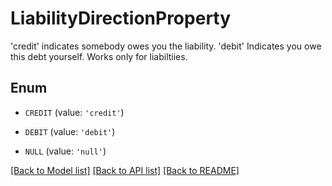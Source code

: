 # LiabilityDirectionProperty

'credit' indicates somebody owes you the liability. 'debit' Indicates you owe this debt yourself. Works only for liabiltiies.

## Enum

* `CREDIT` (value: `'credit'`)

* `DEBIT` (value: `'debit'`)

* `NULL` (value: `'null'`)

[[Back to Model list]](../README.md#documentation-for-models) [[Back to API list]](../README.md#documentation-for-api-endpoints) [[Back to README]](../README.md)


